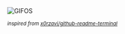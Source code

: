 <div align="justify">
<picture>
    <source media="(prefers-color-scheme: dark)" srcset="https://i.ibb.co/LXxnhZQD/output-gif.gif">
    <source media="(prefers-color-scheme: light)" srcset="https://i.ibb.co/LXxnhZQD/output-gif.gif">
    <img alt="GIFOS" src="https://i.ibb.co/LXxnhZQD/output-gif.gif">
</picture>

<sub><i>inspired from [x0rzavi/github-readme-terminal](https://github.com/x0rzavi/github-readme-terminal)</i></sub>

</div>

<!-- Image deletion URL: https://ibb.co/S4tR73QD/acc7a383bf5ed48d592b012ec3e00f44 -->